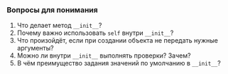 ### Вопросы для понимания
1. Что делает метод `__init__`?
2. Почему важно использовать `self` внутри `__init__`?
3. Что произойдёт, если при создании объекта не передать нужные аргументы?
4. Можно ли внутри `__init__` выполнять проверки? Зачем?
5. В чём преимущество задания значений по умолчанию в `__init__`?
